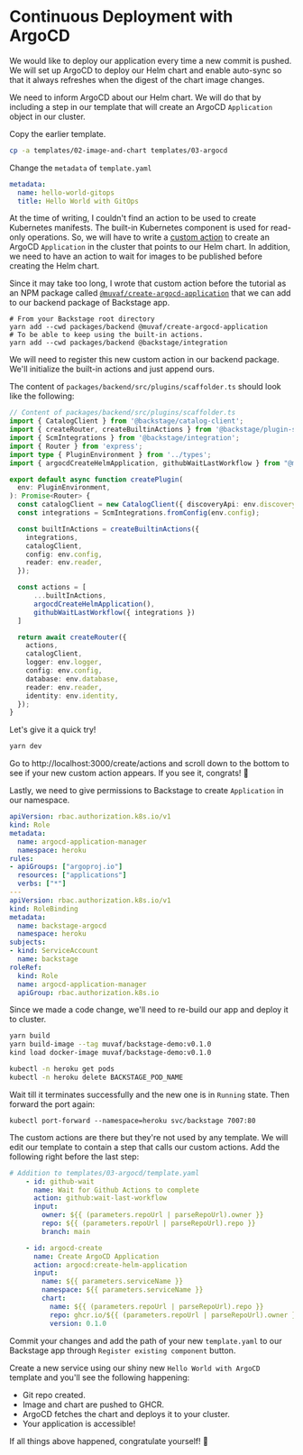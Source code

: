 # Continuous Deployment with ArgoCD

We would like to deploy our application every time a new commit is pushed. We
will set up ArgoCD to deploy our Helm chart and enable auto-sync so that it
always refreshes when the digest of the chart image changes.

We need to inform ArgoCD about our Helm chart. We will do that by including a
step in our template that will create an ArgoCD `Application` object in our
cluster.

Copy the earlier template.
```bash
cp -a templates/02-image-and-chart templates/03-argocd
```

Change the `metadata` of `template.yaml`
```yaml
metadata:
  name: hello-world-gitops
  title: Hello World with GitOps
```

At the time of writing, I couldn't find an action to be used to create
Kubernetes manifests. The built-in Kubernetes component is used for read-only
operations. So, we will have to write a [custom action][writing-custom-actions] 
to create an ArgoCD `Application` in the cluster that points to our Helm chart.
In addition, we need to have an action to wait for images to be published before
creating the Helm chart.

Since it may take too long, I wrote that custom action before the tutorial as an
NPM package called [`@muvaf/create-argocd-application`][npm-pkg] that we can add to our backend package of Backstage app.

```
# From your Backstage root directory
yarn add --cwd packages/backend @muvaf/create-argocd-application
# To be able to keep using the built-in actions.
yarn add --cwd packages/backend @backstage/integration
```

We will need to register this new custom action in our backend package.
We'll initialize the built-in actions and just append ours.

The content of `packages/backend/src/plugins/scaffolder.ts` should look
like the following:
```typescript
// Content of packages/backend/src/plugins/scaffolder.ts
import { CatalogClient } from '@backstage/catalog-client';
import { createRouter, createBuiltinActions } from '@backstage/plugin-scaffolder-backend';
import { ScmIntegrations } from '@backstage/integration';
import { Router } from 'express';
import type { PluginEnvironment } from '../types';
import { argocdCreateHelmApplication, githubWaitLastWorkflow } from "@muvaf/create-argocd-application";

export default async function createPlugin(
  env: PluginEnvironment,
): Promise<Router> {
  const catalogClient = new CatalogClient({ discoveryApi: env.discovery });
  const integrations = ScmIntegrations.fromConfig(env.config);

  const builtInActions = createBuiltinActions({
    integrations,
    catalogClient,
    config: env.config,
    reader: env.reader,
  });

  const actions = [
      ...builtInActions,
      argocdCreateHelmApplication(),
      githubWaitLastWorkflow({ integrations })
  ]

  return await createRouter({
    actions,
    catalogClient,
    logger: env.logger,
    config: env.config,
    database: env.database,
    reader: env.reader,
    identity: env.identity,
  });
}

```

Let's give it a quick try!
```bash
yarn dev
```

Go to http://localhost:3000/create/actions and scroll down to the bottom to see
if your new custom action appears. If you see it, congrats! 🎉


Lastly, we need to give permissions to Backstage to create `Application` in our
namespace.
```yaml
apiVersion: rbac.authorization.k8s.io/v1
kind: Role
metadata:
  name: argocd-application-manager
  namespace: heroku
rules:
- apiGroups: ["argoproj.io"]
  resources: ["applications"]
  verbs: ["*"]
---
apiVersion: rbac.authorization.k8s.io/v1
kind: RoleBinding
metadata:
  name: backstage-argocd
  namespace: heroku
subjects:
- kind: ServiceAccount
  name: backstage
roleRef:
  kind: Role
  name: argocd-application-manager
  apiGroup: rbac.authorization.k8s.io
```

Since we made a code change, we'll need to re-build our app and deploy it to
cluster.
```bash
yarn build
yarn build-image --tag muvaf/backstage-demo:v0.1.0
kind load docker-image muvaf/backstage-demo:v0.1.0
```
```bash
kubectl -n heroku get pods
kubectl -n heroku delete BACKSTAGE_POD_NAME
```

Wait till it terminates successfully and the new one is in `Running` state. Then
forward the port again:
```
kubectl port-forward --namespace=heroku svc/backstage 7007:80
```

The custom actions are there but they're not used by any template. We will edit our
template to contain a step that calls our custom actions. Add the following right
before the last step:
```yaml
# Addition to templates/03-argocd/template.yaml
    - id: github-wait
      name: Wait for Github Actions to complete
      action: github:wait-last-workflow
      input:
        owner: ${{ (parameters.repoUrl | parseRepoUrl).owner }}
        repo: ${{ (parameters.repoUrl | parseRepoUrl).repo }}
        branch: main

    - id: argocd-create
      name: Create ArgoCD Application
      action: argocd:create-helm-application
      input:
        name: ${{ parameters.serviceName }}
        namespace: ${{ parameters.serviceName }}
        chart:
          name: ${{ (parameters.repoUrl | parseRepoUrl).repo }}
          repo: ghcr.io/${{ (parameters.repoUrl | parseRepoUrl).owner }}-chart
          version: 0.1.0
```

Commit your changes and add the path of your new `template.yaml` to our
Backstage app through `Register existing component` button.

Create a new service using our shiny new `Hello World with ArgoCD` template and
you'll see the following happening:
* Git repo created.
* Image and chart are pushed to GHCR.
* ArgoCD fetches the chart and deploys it to your cluster.
* Your application is accessible!

If all things above happened, congratulate yourself! 🎉


[writing-custom-actions]: https://backstage.io/docs/features/software-templates/writing-custom-actions
[npm-pkg]: https://www.npmjs.com/package/@muvaf/create-argocd-application